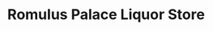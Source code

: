 ---
title: "Romulus Palace Liquor Store"
url: /romulus/romulus-palace-liquor-store/
shop: alcohol
---